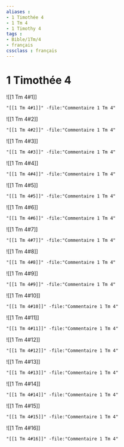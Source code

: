 ```yaml
---
aliases : 
- 1 Timothée 4
- 1 Tm 4
- 1 Timothy 4
tags : 
- Bible/1Tm/4
- français
cssclass : français
---
```


# 1 Timothée 4

![[1 Tm 4#1]]

```query
"[[1 Tm 4#1]]" -file:"Commentaire 1 Tm 4"
```

![[1 Tm 4#2]]

```query
"[[1 Tm 4#2]]" -file:"Commentaire 1 Tm 4"
```

![[1 Tm 4#3]]

```query
"[[1 Tm 4#3]]" -file:"Commentaire 1 Tm 4"
```

![[1 Tm 4#4]]

```query
"[[1 Tm 4#4]]" -file:"Commentaire 1 Tm 4"
```

![[1 Tm 4#5]]

```query
"[[1 Tm 4#5]]" -file:"Commentaire 1 Tm 4"
```

![[1 Tm 4#6]]

```query
"[[1 Tm 4#6]]" -file:"Commentaire 1 Tm 4"
```

![[1 Tm 4#7]]

```query
"[[1 Tm 4#7]]" -file:"Commentaire 1 Tm 4"
```

![[1 Tm 4#8]]

```query
"[[1 Tm 4#8]]" -file:"Commentaire 1 Tm 4"
```

![[1 Tm 4#9]]

```query
"[[1 Tm 4#9]]" -file:"Commentaire 1 Tm 4"
```

![[1 Tm 4#10]]

```query
"[[1 Tm 4#10]]" -file:"Commentaire 1 Tm 4"
```

![[1 Tm 4#11]]

```query
"[[1 Tm 4#11]]" -file:"Commentaire 1 Tm 4"
```

![[1 Tm 4#12]]

```query
"[[1 Tm 4#12]]" -file:"Commentaire 1 Tm 4"
```

![[1 Tm 4#13]]

```query
"[[1 Tm 4#13]]" -file:"Commentaire 1 Tm 4"
```

![[1 Tm 4#14]]

```query
"[[1 Tm 4#14]]" -file:"Commentaire 1 Tm 4"
```

![[1 Tm 4#15]]

```query
"[[1 Tm 4#15]]" -file:"Commentaire 1 Tm 4"
```

![[1 Tm 4#16]]

```query
"[[1 Tm 4#16]]" -file:"Commentaire 1 Tm 4"
```

